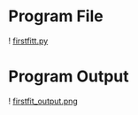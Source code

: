 # Program File
! [firstfitt.py](firstfitt.py)
# Program Output
! [firstfit_output.png](firstfit_output.png)
